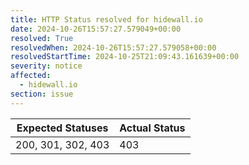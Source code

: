 ```yaml
---
title: HTTP Status resolved for hidewall.io
date: 2024-10-26T15:57:27.579049+00:00
resolved: True
resolvedWhen: 2024-10-26T15:57:27.579058+00:00
resolvedStartTime: 2024-10-25T21:09:43.161639+00:00
severity: notice
affected:
  - hidewall.io
section: issue
---
```


| Expected Statuses | Actual Status  |
|-------------------|----------------|
| 200, 301, 302, 403 | 403 |
